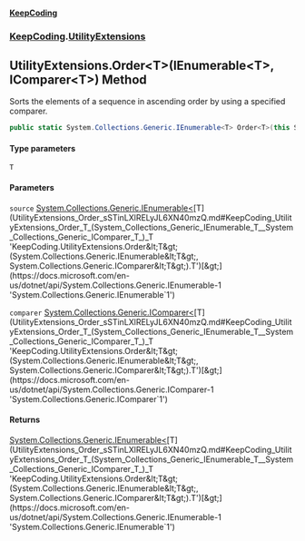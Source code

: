 #### [KeepCoding](index.md 'index')
### [KeepCoding](KeepCoding.md 'KeepCoding').[UtilityExtensions](UtilityExtensions.md 'KeepCoding.UtilityExtensions')
## UtilityExtensions.Order&lt;T&gt;(IEnumerable&lt;T&gt;, IComparer&lt;T&gt;) Method
Sorts the elements of a sequence in ascending order by using a specified comparer.
```csharp
public static System.Collections.Generic.IEnumerable<T> Order<T>(this System.Collections.Generic.IEnumerable<T> source, System.Collections.Generic.IComparer<T> comparer);
```
#### Type parameters
<a name='KeepCoding_UtilityExtensions_Order_T_(System_Collections_Generic_IEnumerable_T__System_Collections_Generic_IComparer_T_)_T'></a>
`T`  
  
#### Parameters
<a name='KeepCoding_UtilityExtensions_Order_T_(System_Collections_Generic_IEnumerable_T__System_Collections_Generic_IComparer_T_)_source'></a>
`source` [System.Collections.Generic.IEnumerable&lt;](https://docs.microsoft.com/en-us/dotnet/api/System.Collections.Generic.IEnumerable-1 'System.Collections.Generic.IEnumerable`1')[T](UtilityExtensions_Order_sSTinLXlRELyJL6XN40mzQ.md#KeepCoding_UtilityExtensions_Order_T_(System_Collections_Generic_IEnumerable_T__System_Collections_Generic_IComparer_T_)_T 'KeepCoding.UtilityExtensions.Order&lt;T&gt;(System.Collections.Generic.IEnumerable&lt;T&gt;, System.Collections.Generic.IComparer&lt;T&gt;).T')[&gt;](https://docs.microsoft.com/en-us/dotnet/api/System.Collections.Generic.IEnumerable-1 'System.Collections.Generic.IEnumerable`1')  
  
<a name='KeepCoding_UtilityExtensions_Order_T_(System_Collections_Generic_IEnumerable_T__System_Collections_Generic_IComparer_T_)_comparer'></a>
`comparer` [System.Collections.Generic.IComparer&lt;](https://docs.microsoft.com/en-us/dotnet/api/System.Collections.Generic.IComparer-1 'System.Collections.Generic.IComparer`1')[T](UtilityExtensions_Order_sSTinLXlRELyJL6XN40mzQ.md#KeepCoding_UtilityExtensions_Order_T_(System_Collections_Generic_IEnumerable_T__System_Collections_Generic_IComparer_T_)_T 'KeepCoding.UtilityExtensions.Order&lt;T&gt;(System.Collections.Generic.IEnumerable&lt;T&gt;, System.Collections.Generic.IComparer&lt;T&gt;).T')[&gt;](https://docs.microsoft.com/en-us/dotnet/api/System.Collections.Generic.IComparer-1 'System.Collections.Generic.IComparer`1')  
  
#### Returns
[System.Collections.Generic.IEnumerable&lt;](https://docs.microsoft.com/en-us/dotnet/api/System.Collections.Generic.IEnumerable-1 'System.Collections.Generic.IEnumerable`1')[T](UtilityExtensions_Order_sSTinLXlRELyJL6XN40mzQ.md#KeepCoding_UtilityExtensions_Order_T_(System_Collections_Generic_IEnumerable_T__System_Collections_Generic_IComparer_T_)_T 'KeepCoding.UtilityExtensions.Order&lt;T&gt;(System.Collections.Generic.IEnumerable&lt;T&gt;, System.Collections.Generic.IComparer&lt;T&gt;).T')[&gt;](https://docs.microsoft.com/en-us/dotnet/api/System.Collections.Generic.IEnumerable-1 'System.Collections.Generic.IEnumerable`1')  
